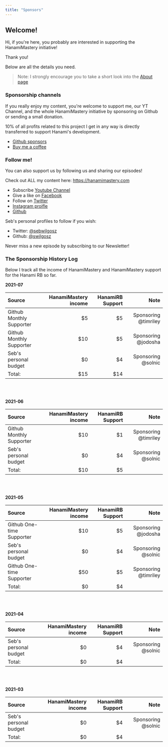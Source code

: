 ```yaml
---
title: "Sponsors"
---
```


## Welcome!

Hi, if you're here, you probably are interested in supporting the HanamiMastery initiative!

Thank you!

Below are all the details you need.

> Note: I strongly encourage you to take a short look into the [About page](/about)

### Sponsorship channels

If you really enjoy my content, you're welcome to support me, our YT Channel, and the whole HanamiMastery initiative by sponsoring on Github or sending a small donation.

10% of all profits related to this project I get in any way is directly transferred to support Hanami's development.

- [Github sponsors](https://github.com/sponsors/swilgosz)
- [Buy me a coffee](https://www.buymeacoffee.com/swilgosz)

### Follow me!

You can also support us by following us and sharing our episodes!

Check out ALL my content here: https://hanamimastery.com

- Subscribe [Youtube Channel](https://www.youtube.com/channel/UC4Z5nwSfZrUO4NI_n9SY3uQ)
- Give a like on [Facebook](https://www.facebook.com/hanamimastery)
- Follow on [Twitter](https://twitter.com/hanamimastery)
- [Instagram proifle](https://www.instagram.com/hanamimastery)
- [Github](hanamimastery)

Seb's personal profiles to follow if you wish:

- Twitter: [@sebwilgosz](https://twitter.com/sebwilgosz)
- Github: [@swilgosz](https://github.com/swilgosz)

Never miss a new episode by subscribing to our Newsletter!


### The Sponsorship History Log

Below I track all the income of HanamiMastery and HanamiMastery support for the Hanami RB so far.

**2021-07**

|Source|HanamiMastery income|HanamiRB Support|Note
|:-|-:|-:|-:|
|Github Monthly Supporter|$5|$5|Sponsoring @timriley
|Github Monthly Supporter|$10|$5|Sponsoring @jodosha
|Seb's personal budget|$0|$4|Sponsoring @solnic
|Total:|$15|$14

<br />
<br />

**2021-06**

|Source|HanamiMastery income|HanamiRB Support|Note
|:-|-:|-:|-:|
|Github Monthly Supporter|$10|$1|Sponsoring @timriley
|Seb's personal budget|$0|$4|Sponsoring @solnic
|Total:|$10|$5

<br />
<br />

**2021-05**

|Source|HanamiMastery income|HanamiRB Support|Note
|:-|-:|-:|-:|
|Github One-time Supporter|$10|$5|Sponsoring @jodosha
|Seb's personal budget|$0|$4|Sponsoring @solnic
|Github One-time Supporter|$50|$5|Sponsoring @timriley
|Total:|$0|$4

<br />
<br />

**2021-04**

|Source|HanamiMastery income|HanamiRB Support|Note
|:-|-:|-:|-:|
|Seb's personal budget|$0|$4|Sponsoring @solnic
|Total:|$0|$4

<br />
<br />

**2021-03**

|Source|HanamiMastery income|HanamiRB Support|Note
|:-|-:|-:|-:|
|Seb's personal budget|$0|$4|Sponsoring @solnic
|Total:|$0|$4

<br />
<br />
